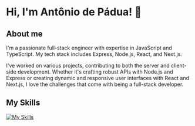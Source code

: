 

# Hi, I'm Antônio de Pádua! 👋


##  About me
I'm a passionate full-stack engineer with expertise in JavaScript and TypeScript. My tech stack includes Express, Node.js, React, and Next.js.

I've worked on various projects, contributing to both the server and client-side development. Whether it's crafting robust APIs with Node.js and Express or creating dynamic and responsive user interfaces with React and Next.js, I love the challenges that come with being a full-stack developer.
##  My Skills


[![My Skills](https://skills.thijs.gg/icons?i=js,ts,nodejs,mongo,express,next,react,tailwind,jest,firebase,redux&theme=light)](https://skills.thijs.gg)




